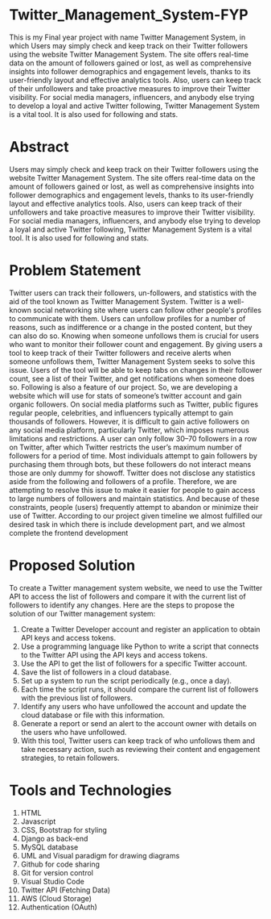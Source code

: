 # Twitter_Management_System-FYP
This is my Final year project with name Twitter Management System, in which Users may simply check and keep track on their Twitter followers using the website Twitter Management System. The site offers real-time data on the amount of followers gained or lost, as well as comprehensive insights into follower demographics and engagement levels, thanks to its user-friendly layout and effective analytics tools. Also, users can keep track of their unfollowers and take proactive measures to improve their Twitter visibility. For social media managers, influencers, and anybody else trying to develop a loyal and active Twitter following, Twitter Management System is a vital tool. It is also used for following and stats. 


# Abstract
Users may simply check and keep track on their Twitter followers using the website Twitter Management System. The site offers real-time data on the amount of followers gained or lost, as well as comprehensive insights into follower demographics and engagement levels, thanks to its user-friendly layout and effective analytics tools. Also, users can keep track of their unfollowers and take proactive measures to improve their Twitter visibility. For social media managers, influencers, and anybody else trying to develop a loyal and active Twitter following, Twitter Management System is a vital tool. It is also used for following and stats.

# Problem Statement
Twitter users can track their followers, un-followers, and statistics with the aid of the tool known as Twitter Management System. Twitter is a well-known social networking site where users can follow other people's profiles to communicate with them. Users can unfollow profiles for a number of reasons, such as indifference or a change in the posted content, but they can also do so. Knowing when someone unfollows them is crucial for users who want to monitor their follower count and engagement. By giving users a tool to keep track of their Twitter followers and receive alerts when someone unfollows them, Twitter Management System seeks to solve this issue. Users of the tool will be able to keep tabs on changes in their follower count, see a list of their Twitter, and get notifications when someone does so. Following is also a feature of our project. So, we are developing a website which will use for stats of someone’s twitter account and gain organic followers. On social media platforms such as Twitter, public figures regular people, celebrities, and influencers typically attempt to gain thousands of followers. However, it is difficult to gain active followers on any social media platform, particularly Twitter, which imposes numerous limitations and restrictions. A user can only follow 30–70 followers in a row on Twitter, after which Twitter restricts the user’s maximum number of followers for a period of time. Most individuals attempt to gain followers by purchasing them through bots, but these followers do not interact means those are only dummy for showoff. Twitter does not disclose any statistics aside from the following and followers of a profile. Therefore, we are attempting to resolve this issue to make it easier for people to gain access to large numbers of followers and maintain statistics. And because of these constraints, people (users) frequently attempt to abandon or minimize their use of Twitter. According to our project given timeline we almost fulfilled our desired task in which there is include development part, and we almost complete the frontend development

# Proposed Solution
To create a Twitter management system website, we need to use the Twitter API to access the list of followers and compare it with the current list of followers to identify any changes.
Here are the steps to propose the solution of our Twitter management system:
1. Create a Twitter Developer account and register an application to obtain API keys and access tokens.
2. Use a programming language like Python to write a script that connects to the Twitter API using the API keys and access tokens.
3. Use the API to get the list of followers for a specific Twitter account.
4. Save the list of followers in a cloud database.
5. Set up a system to run the script periodically (e.g., once a day).
6. Each time the script runs, it should compare the current list of followers with the previous list of followers.
7. Identify any users who have unfollowed the account and update the cloud database or file with this information.
8. Generate a report or send an alert to the account owner with details on the users who have unfollowed.
9. With this tool, Twitter users can keep track of who unfollows them and take necessary action, such as reviewing their content and engagement strategies, to retain followers.

# Tools and Technologies
1. HTML
2. Javascript
3. CSS, Bootstrap for styling
4. Django as back-end
5. MySQL database
6. UML and Visual paradigm  for drawing diagrams
7. Github for code sharing
8. Git for version control
9. Visual Studio Code
10. Twitter API (Fetching Data)
11. AWS (Cloud Storage)
12. Authentication (OAuth)
